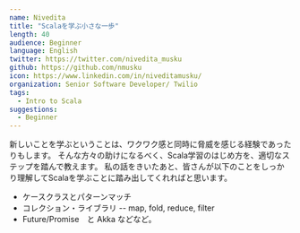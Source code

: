 ```yaml
---
name: Nivedita
title: "Scalaを学ぶ小さな一歩"
length: 40
audience: Beginner
language: English
twitter: https://twitter.com/nivedita_musku
github: https://github.com/nmusku
icon: https://www.linkedin.com/in/niveditamusku/
organization: Senior Software Developer/ Twilio
tags:
  - Intro to Scala
suggestions:
  - Beginner
---
```

新しいことを学ぶということは、ワクワク感と同時に脅威を感じる経験であったりもします。
そんな方々の助けになるべく、Scala学習のはじめ方を、適切なステップを踏んで教えます。
私の話をきいたあと、皆さんが以下のことをしっかり理解してScalaを学ぶことに踏み出してくれればと思います。
 - ケースクラスとパターンマッチ
 - コレクション・ライブラリ -- map, fold, reduce, filter
 - Future/Promise　と Akka
などなど。
